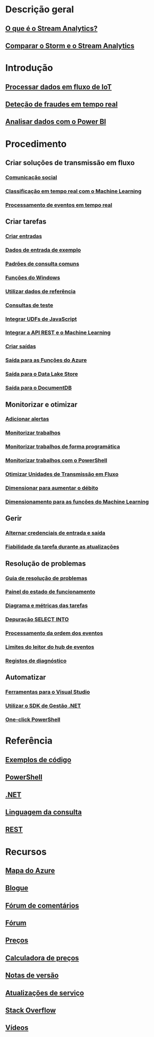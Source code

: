 # Descrição geral
## [O que é o Stream Analytics?](stream-analytics-introduction.md)
## [Comparar o Storm e o Stream Analytics](stream-analytics-comparison-storm.md)

# Introdução
## [Processar dados em fluxo de IoT](stream-analytics-get-started-with-azure-stream-analytics-to-process-data-from-iot-devices.md)
## [Deteção de fraudes em tempo real](stream-analytics-real-time-fraud-detection.md)
## [Analisar dados com o Power BI](stream-analytics-power-bi-dashboard.md)

# Procedimento

## Criar soluções de transmissão em fluxo
### [Comunicação social](stream-analytics-twitter-sentiment-analysis-trends.md)
### [Classificação em tempo real com o Machine Learning](stream-analytics-machine-learning-integration-tutorial.md)
### [Processamento de eventos em tempo real](stream-analytics-real-time-event-processing-reference-architecture.md)

## Criar tarefas
### [Criar entradas](stream-analytics-define-inputs.md)
### [Dados de entrada de exemplo](stream-analytics-sample-data-input.md)
### [Padrões de consulta comuns](stream-analytics-stream-analytics-query-patterns.md)
### [Funções do Windows](stream-analytics-window-functions.md)
### [Utilizar dados de referência](stream-analytics-use-reference-data.md)
### [Consultas de teste](stream-analytics-test-query.md)
### [Integrar UDFs de JavaScript](stream-analytics-javascript-user-defined-functions.md)
### [Integrar a API REST e o Machine Learning](stream-analytics-how-to-configure-azure-machine-learning-endpoints-in-stream-analytics.md)
### [Criar saídas](stream-analytics-define-outputs.md)
### [Saída para as Funções do Azure](stream-analytics-functions-redis.md)
### [Saída para o Data Lake Store](stream-analytics-data-lake-output.md)
### [Saída para o DocumentDB](stream-analytics-documentdb-output.md)

## Monitorizar e otimizar
### [Adicionar alertas](stream-analytics-set-up-alerts.md)
### [Monitorizar trabalhos](stream-analytics-monitoring.md)
### [Monitorizar trabalhos de forma programática](stream-analytics-monitor-jobs.md)
### [Monitorizar trabalhos com o PowerShell](stream-analytics-monitor-and-manage-jobs-use-powershell.md)
### [Otimizar Unidades de Transmissão em Fluxo](stream-analytics-streaming-unit-consumption.md)
### [Dimensionar para aumentar o débito](stream-analytics-scale-jobs.md)
### [Dimensionamento para as funções do Machine Learning](stream-analytics-scale-with-machine-learning-functions.md)

## Gerir
### [Alternar credenciais de entrada e saída](stream-analytics-login-credentials-inputs-outputs.md)
### [Fiabilidade da tarefa durante as atualizações](stream-analytics-job-reliability.md)

## Resolução de problemas
### [Guia de resolução de problemas](stream-analytics-troubleshooting-guide.md)
### [Painel do estado de funcionamento](stream-analytics-resource-health.md)
### [Diagrama e métricas das tarefas](stream-analytics-job-diagram-with-metrics.md)
### [Depuração SELECT INTO](stream-analytics-select-into.md)
### [Processamento da ordem dos eventos](stream-analytics-out-of-order-and-late-events.md)
### [Limites do leitor do hub de eventos](stream-analytics-event-hub-consumer-groups.md)
### [Registos de diagnóstico](stream-analytics-job-diagnostic-logs.md)

## Automatizar
### [Ferramentas para o Visual Studio](stream-analytics-tools-for-visual-studio.md)
### [Utilizar o SDK de Gestão .NET](stream-analytics-dotnet-management-sdk.md)
### [One-click PowerShell](https://github.com/Azure/azure-stream-analytics/tree/master/Samples/ASAOneClick)

# Referência
## [Exemplos de código](https://azure.microsoft.com/en-us/resources/samples/?service=stream-analytics)
## [PowerShell](/powershell/module/azurerm.streamanalytics)
## [.NET](/dotnet/api/microsoft.azure.management.streamanalytics)
## [Linguagem da consulta](https://msdn.microsoft.com/library/azure/dn834998)
## [REST](/rest/api/streamanalytics)

# Recursos
## [Mapa do Azure](https://azure.microsoft.com/roadmap/)
## [Blogue](http://blogs.msdn.com/b/streamanalytics/)
## [Fórum de comentários](http://feedback.azure.com/forums/270577-azure-stream-analytics)
## [Fórum](https://social.msdn.microsoft.com/Forums/en-US/home?forum=AzureStreamAnalytics)
## [Preços](https://azure.microsoft.com/pricing/details/stream-analytics/)
## [Calculadora de preços](https://azure.microsoft.com/pricing/calculator/)
## [Notas de versão](stream-analytics-release-notes.md)
## [Atualizações de serviço](https://azure.microsoft.com/updates/?product=stream-analytics)
## [Stack Overflow](http://stackoverflow.com/questions/tagged/azure-stream-analytics)
## [Vídeos](https://azure.microsoft.com/documentation/videos/index/?services=stream-analytics)
